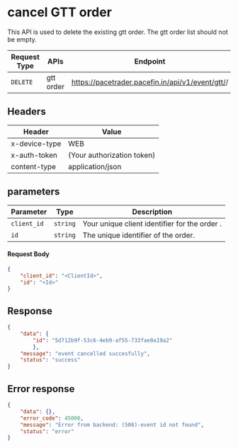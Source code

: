 # cancel GTT order
This API is used to delete the existing gtt order. The gtt order list should not be empty.

| Request Type | APIs    | Endpoint                               | Description                     |
|-------------- | ------- | -------------------------------------- | --------------------------------- |
| `DELETE`       | gtt order | https://pacetrader.pacefin.in/api/v1/event/gtt/<ClientId>/<Id> | Cancel a GTT order |

## Headers
| Header | Value |
|-------------- | ------- |
| x-device-type | WEB |
| x-auth-token | (Your authorization token) |
| content-type | application/json |

## parameters
| Parameter | Type | Description |
|-------------- | ------- | ------- |
| `client_id` | `string` | Your unique client identifier for the order <ClientId>.|
| `id` | `string` | The unique identifier of the order.|



#### Request Body
```json
{
    "client_id": "<ClientId>",
    "id": "<Id>"
}
```

## Response
```json
{
    "data": {
        "id": "5d712b9f-53c6-4eb9-af55-733fae0a19a2"
        },
    "message": "event cancelled succesfully",
    "status": "success"
}
```

## Error response
```json
{
    "data": {},
    "error_code": 45000,
    "message": "Error from backend: (500)-event id not found",
    "status": "error"
}
```